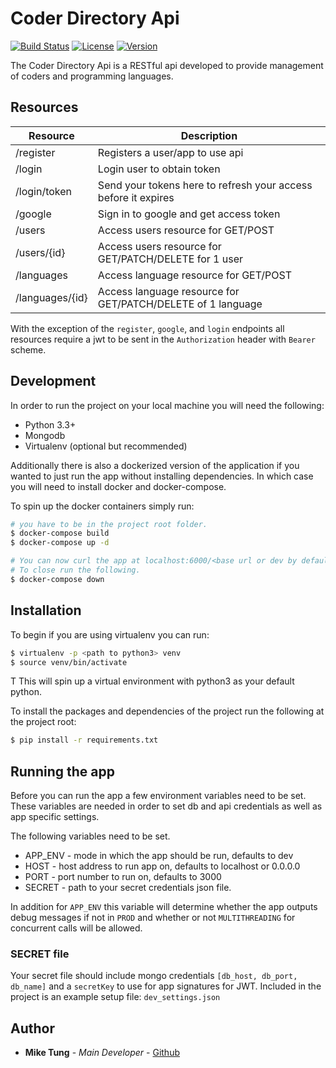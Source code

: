 # Coder Directory Api

[![Build Status][travis]](https://travis-ci.org/seekheart/coder_directory_api)
[![License][license]](https://img.shields.io/badge/license-MIT%20License-blue.svg)
[![Version][version]](https://img.shields.io/badge/Version-1.0.0-brightgreen.svg)


The Coder Directory Api is a RESTful api developed to provide management of
coders and programming languages.

## Resources

| Resource | Description |
| --------- | ---------- |
| /register | Registers a user/app to use api |
| /login | Login user to obtain token |
| /login/token | Send your tokens here to refresh your access before it expires |
| /google | Sign in to google and get access token |
| /users | Access users resource for GET/POST |
| /users/{id} | Access users resource for GET/PATCH/DELETE for 1 user |
| /languages | Access language resource for GET/POST |
| /languages/{id} | Access language resource for GET/PATCH/DELETE of 1 language |


With the exception of the `register`, `google`, and `login` endpoints all resources
require a jwt to be sent in the `Authorization` header with `Bearer` scheme.

## Development

In order to run the project on your local machine you will need the following:

* Python 3.3+
* Mongodb
* Virtualenv (optional but recommended)

Additionally there is also a dockerized version of the application if you wanted
to just run the app without installing dependencies. In which case you will need
to install docker and docker-compose.

To spin up the docker containers simply run:

```bash
# you have to be in the project root folder.
$ docker-compose build
$ docker-compose up -d

# You can now curl the app at localhost:6000/<base url or dev by default>
# To close run the following.
$ docker-compose down
```

## Installation

To begin if you are using virtualenv you can run:

```bash
$ virtualenv -p <path to python3> venv
$ source venv/bin/activate
```
T
This will spin up a virtual environment with python3 as your default python.

To install the packages and dependencies of the project run the following
at the project root:

```bash
$ pip install -r requirements.txt
```

## Running the app

Before you can run the app a few environment variables need to be set.
These variables are needed in order to set db and api credentials as well as app
specific settings.

The following variables need to be set.

* APP_ENV - mode in which the app should be run, defaults to dev
* HOST - host address to run app on, defaults to localhost or 0.0.0.0
* PORT - port number to run on, defaults to 3000
* SECRET - path to your secret credentials json file.

In addition for `APP_ENV` this variable will determine whether the app outputs
debug messages if not in `PROD` and whether or not `MULTITHREADING` for 
concurrent calls will be allowed.

### SECRET file
Your secret file should include mongo credentials 
`[db_host, db_port, db_name]` and a `secretKey` to use for app
signatures for JWT. 
Included in the project is an example setup file: `dev_settings.json`


## Author

* **Mike Tung** - *Main Developer* - [Github]

[Github]: https://github.com/seekheart
[travis]: https://travis-ci.org/seekheart/coder_directory_api.svg?branch=master
[license]: https://img.shields.io/badge/license-MIT%20License-blue.svg
[version]: https://img.shields.io/badge/Version-1.0.0-brightgreen.svg

